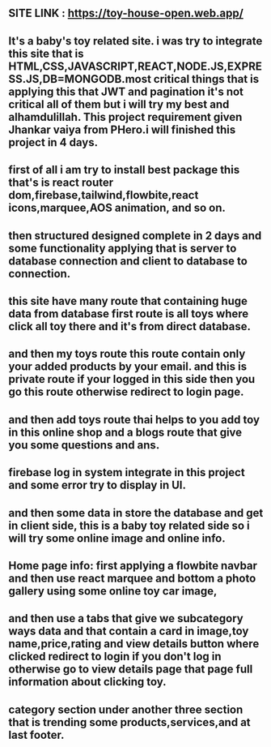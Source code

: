 
## SITE LINK : https://toy-house-open.web.app/

## It's a baby's toy related site. i was try to integrate this site that is HTML,CSS,JAVASCRIPT,REACT,NODE.JS,EXPRESS.JS,DB=MONGODB.most critical things that is applying this that JWT and pagination it's not critical all of them but i will try my best and alhamdulillah. This project requirement given Jhankar vaiya from PHero.i will finished this project in 4 days.

## first of all i am try to install best package this that's is react router dom,firebase,tailwind,flowbite,react icons,marquee,AOS animation, and so on.

## then structured designed complete in 2 days and some functionality applying that is server to database connection and client to database to connection.

## this site have many route that containing huge data from database first route is all toys where click all toy there and it's from direct database.

## and then my toys route this route contain only your added products by your email. and this is private route if your logged in this side then you go this route otherwise redirect to login page.

## and then add toys route thai helps to you add toy in this online shop and a blogs route that give you some questions and ans.

## firebase log in system integrate in this project and some error try to display in UI.

## and then some data in store the database and get in client side, this is a baby toy related side so i will try some online image and online info.

## Home page info: first applying a flowbite navbar and then use react marquee and bottom a photo gallery using some online toy car image,

## and then use a tabs that give we subcategory ways data and that contain a card in image,toy name,price,rating and view details button where clicked redirect to login if you don't log in otherwise go to view details page that page full information about clicking toy.

## category section under another three section that is trending some products,services,and at last footer.